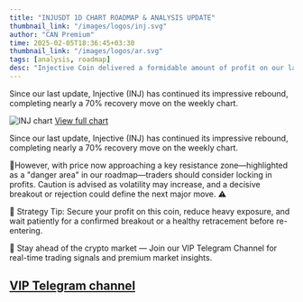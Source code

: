```yaml
---
title: "INJUSDT 1D CHART ROADMAP & ANALYSIS UPDATE"
thumbnail_link: "/images/logos/inj.svg"
author: "CAN Premium"
time: 2025-02-05T18:36:45+03:30
thumbnail_link: "/images/logos/ar.svg"
tags: [analysis, roadmap]
desc: "Injective Coin delivered a formidable amount of profit on our last analysis. Let us try to break it down for one more profitable move again."
---
```


Since our last update, Injective (INJ) has continued its impressive rebound, completing nearly a 70% recovery move on the weekly chart. 

![INJ chart](https://www.tradingview.com/x/CEo8GbvD/)
[View full chart](https://www.tradingview.com/x/CEo8GbvD/)

Since our last update, Injective (INJ) has continued its impressive rebound, completing nearly a 70% recovery move on the weekly chart.

📍However, with price now approaching a key resistance zone—highlighted as a "danger area" in our roadmap—traders should consider locking in profits. Caution is advised as volatility may increase, and a decisive breakout or rejection could define the next major move. ⚠️

🎯 Strategy Tip:
Secure your profit on this coin, reduce heavy exposure, and wait patiently for a confirmed breakout or a healthy retracement before re-entering.

🔔 Stay ahead of the crypto market — Join our VIP Telegram Channel for real-time trading signals and premium market insights.

[VIP Telegram channel](https://t.me/+2znhsiCGpI81MzQ0)
---

